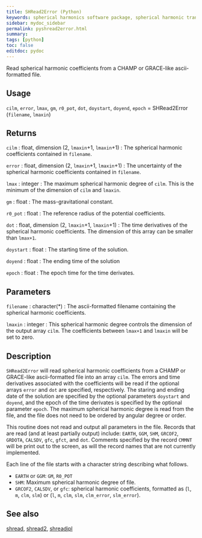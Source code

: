 ```yaml
---
title: SHRead2Error (Python)
keywords: spherical harmonics software package, spherical harmonic transform, legendre functions, multitaper spectral analysis, fortran, Python, gravity, magnetic field
sidebar: mydoc_sidebar
permalink: pyshread2error.html
summary:
tags: [python]
toc: false
editdoc: pydoc
---
```


Read spherical harmonic coefficients from a CHAMP or GRACE-like ascii-formatted file.

## Usage

`cilm`, `error`, `lmax`, `gm`, `r0_pot`, `dot`, `doystart`, `doyend`, `epoch` = SHRead2Error (`filename`, `lmaxin`)

## Returns

`cilm` : float, dimension (2, `lmaxin`+1, `lmaxin`+1)
:   The spherical harmonic coefficients contained in `filename`.

`error` : float, dimension (2, `lmaxin`+1, `lmaxin`+1)
:   The uncertainty of the spherical harmonic coefficients contained in `filename`.

`lmax` : integer
:   The maximum spherical harmonic degree of `cilm`. This is the minimum of the dimension of `cilm` and `lmaxin`.

`gm` : float
:   The mass-gravitational constant.

`r0_pot` : float
:   The reference radius of the potential coefficients.

`dot` : float, dimension (2, `lmaxin`+1, `lmaxin`+1)
:   The time derivatives of the spherical harmonic coefficients. The dimension of this array can be smaller than `lmax+1`.

`doystart` : float
:   The starting time of the solution.

`doyend` : float
:   The ending time of the solution

`epoch` : float
:   The epoch time for the time derivates.

## Parameters

`filename` : character(*)
:   The ascii-formatted filename containing the spherical harmonic coefficients.

`lmaxin` : integer
:   This spherical harmonic degree controls the dimension of the output array `cilm`. The coefficients between `lmax+1` and `lmaxin` will be set to zero.

## Description

`SHRead2Error` will read spherical harmonic coefficients from a CHAMP or GRACE-like ascii-formatted file into an array `cilm`. The errors and time derivatives associated with the coefficients will be read if the optional arrays `error` and `dot` are specified, respectively. The staring and ending date of the solution are specified by the optional parameters `doystart` and `doyend`, and the epoch of the time derivates is specified by the optional parameter `epoch`. The maximum spherical harmonic degree is read from the file, and the file does not need to be ordered by angular degree or order.

This routine does not read and output all parameters in the file. Records that are read (and at least partially output) include: `EARTH`, `GGM`, `SHM`, `GRCOF2`, `GRDOTA`, `CALSDV`, `gfc`, `gfct`, and `dot`. Comments specified by the record `CMMNT` will be print out to the screen, as will the record names that are not currently implemented.

Each line of the file starts with a character string describing what follows. 

- `EARTH` or `GGM`: `GM`, `R0_POT`
- `SHM`: Maximum spherical harmonic degree of file.
- `GRCOF2`, `CALSDV`, or `gfc`: spherical harmonic coefficients, formatted as (`l`, `m`, `clm`, `slm`) or (`l`, `m`, `clm`, `slm`, `clm_error`, `slm_error`).

## See also

[shread](pyshread.html), [shread2](pyshread2.html), [shreadjpl](pyshreadjpl.html)
